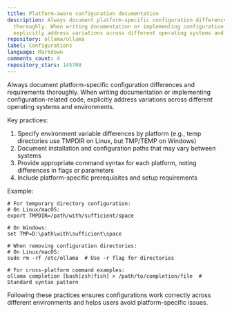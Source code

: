 ```yaml
---
title: Platform-aware configuration documentation
description: Always document platform-specific configuration differences and requirements
  thoroughly. When writing documentation or implementing configuration-related code,
  explicitly address variations across different operating systems and environments.
repository: ollama/ollama
label: Configurations
language: Markdown
comments_count: 4
repository_stars: 145700
---
```


Always document platform-specific configuration differences and requirements thoroughly. When writing documentation or implementing configuration-related code, explicitly address variations across different operating systems and environments.

Key practices:
1. Specify environment variable differences by platform (e.g., temp directories use TMPDIR on Linux, but TMP/TEMP on Windows)
2. Document installation and configuration paths that may vary between systems
3. Provide appropriate command syntax for each platform, noting differences in flags or parameters
4. Include platform-specific prerequisites and setup requirements

Example:

```shell
# For temporary directory configuration:
# On Linux/macOS:
export TMPDIR=/path/with/sufficient/space

# On Windows:
set TMP=D:\path\with\sufficient\space

# When removing configuration directories:
# On Linux/macOS:
sudo rm -rf /etc/ollama  # Use -r flag for directories

# For cross-platform command examples:
ollama completion [bash|zsh|fish] > /path/to/completion/file  # Standard syntax pattern
```

Following these practices ensures configurations work correctly across different environments and helps users avoid platform-specific issues.